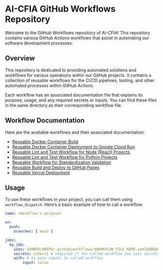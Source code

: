 # AI-CFIA GitHub Workflows Repository

Welcome to the GitHub Workflows repository of AI-CFIA! This repository
contains various GitHub Actions workflows that assist in automating our
software development processes.

## Overview

This repository is dedicated to providing automated solutions and workflows for
various operations within our GitHub projects. It contains a collection of
reusable workflows for the CI/CD pipelines, testing, and other automated
processes within GitHub Actions.

Each workflow has an associated documentation file that explains its
purpose, usage, and any required secrets or inputs. You can find these
files in the same directory as their corresponding workflow file.

## Workflow Documentation

Here are the available workflows and their associated documentation:

- [Reusable Docker Container
  Build](.github/workflows/workflow-build-container.md)
- [Reusable Docker Container Deployment to Google Cloud
  Run](.github/workflows/workflow-deploy-gcp.md)
- [Reusable Lint and Test Workflow for Node (React)
  Projects](.github/workflows/workflow-lint-test-node.md)
- [Reusable Lint and Test Workflow for Python
  Projects](.github/workflows/workflow-lint-test-python.md)
- [Reusable Workflow for Standardization
  Validation](.github/workflows/workflow-markdown-check.yml)
- [Reusable Build and Deploy to GitHub
  Pages](.github/workflows/workflow-gh-pages-deployment.md)
- [Reusable Vercel
  Deployment](.github/workflows/workflow-vercel-deployment.md)

## Usage

To use these workflows in your project, you can call them using
`workflow_dispatch`. Here’s a basic example of how to call a workflow:

```yaml
name: <Workflow's purpose>

on:
  push:
    branches: [ main ]

jobs:
  my_job:
    uses: $OWNER/$REPO/.github/workflows/$WORKFLOW_FILE_NAME.yaml@$BRANCH
    secrets: inherit # required if the called workflow you uses secrets
    with: # to pass inputs to called workflow
        input: value
